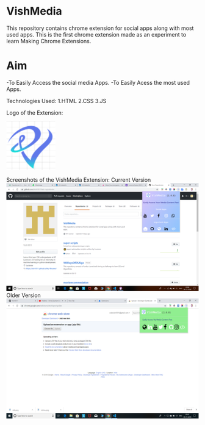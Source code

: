 # VishMedia
This repository contains chrome extension for social apps along with most used apps.
This is the first chrome extension made as an experiment to learn Making Chrome Extensions.
# Aim
-To Easily Access the social media Apps.
-To Easily Acess the most used Apps.

Technologies Used:
1.HTML
2.CSS
3.JS

Logo of the Extension:

![VishMedia Logo](/images/vish.png)

Screenshots of the VishMedia Extension:
Current Version
![VishMedia Screeenshots](/images/Screenshot(2).png)
Older Version
![VishMedia Screeenshots](/images/Screenshot(1).png)